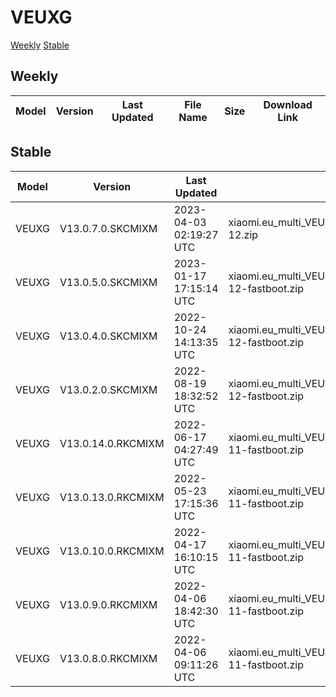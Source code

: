 # VEUXG
[Weekly](#Weekly)  [Stable](#Stable)
## Weekly
| Model | Version | Last Updated | File Name | Size | Download Link |
| ---- | ---- | ---- | ---- | ---- | ---- |
## Stable
| Model | Version | Last Updated | File Name | Size | Download Link |
| ---- | ---- | ---- | ---- | ---- | ---- |
| VEUXG | V13.0.7.0.SKCMIXM | 2023-04-03 02:19:27 UTC | xiaomi.eu_multi_VEUXG_V13.0.7.0.SKCMIXM_v13-12.zip | 3.9 GB | [SourceForge](https://sourceforge.net/projects/xiaomi-eu-multilang-miui-roms/files/xiaomi.eu/MIUI-STABLE-RELEASES/MIUIv13/xiaomi.eu_multi_VEUXG_V13.0.7.0.SKCMIXM_v13-12.zip/download) |
| VEUXG | V13.0.5.0.SKCMIXM | 2023-01-17 17:15:14 UTC | xiaomi.eu_multi_VEUXG_V13.0.5.0.SKCMIXM_v13-12-fastboot.zip | 4.1 GB | [SourceForge](https://sourceforge.net/projects/xiaomi-eu-multilang-miui-roms/files/xiaomi.eu/MIUI-STABLE-RELEASES/MIUIv13/xiaomi.eu_multi_VEUXG_V13.0.5.0.SKCMIXM_v13-12-fastboot.zip/download) |
| VEUXG | V13.0.4.0.SKCMIXM | 2022-10-24 14:13:35 UTC | xiaomi.eu_multi_VEUXG_V13.0.4.0.SKCMIXM_v13-12-fastboot.zip | 3.8 GB | [SourceForge](https://sourceforge.net/projects/xiaomi-eu-multilang-miui-roms/files/xiaomi.eu/MIUI-STABLE-RELEASES/MIUIv13/xiaomi.eu_multi_VEUXG_V13.0.4.0.SKCMIXM_v13-12-fastboot.zip/download) |
| VEUXG | V13.0.2.0.SKCMIXM | 2022-08-19 18:32:52 UTC | xiaomi.eu_multi_VEUXG_V13.0.2.0.SKCMIXM_v13-12-fastboot.zip | 3.7 GB | [SourceForge](https://sourceforge.net/projects/xiaomi-eu-multilang-miui-roms/files/xiaomi.eu/MIUI-STABLE-RELEASES/MIUIv13/xiaomi.eu_multi_VEUXG_V13.0.2.0.SKCMIXM_v13-12-fastboot.zip/download) |
| VEUXG | V13.0.14.0.RKCMIXM | 2022-06-17 04:27:49 UTC | xiaomi.eu_multi_VEUXG_V13.0.14.0.RKCMIXM_v13-11-fastboot.zip | 3.7 GB | [SourceForge](https://sourceforge.net/projects/xiaomi-eu-multilang-miui-roms/files/xiaomi.eu/MIUI-STABLE-RELEASES/MIUIv13/xiaomi.eu_multi_VEUXG_V13.0.14.0.RKCMIXM_v13-11-fastboot.zip/download) |
| VEUXG | V13.0.13.0.RKCMIXM | 2022-05-23 17:15:36 UTC | xiaomi.eu_multi_VEUXG_V13.0.13.0.RKCMIXM_v13-11-fastboot.zip | 3.7 GB | [SourceForge](https://sourceforge.net/projects/xiaomi-eu-multilang-miui-roms/files/xiaomi.eu/MIUI-STABLE-RELEASES/MIUIv13/xiaomi.eu_multi_VEUXG_V13.0.13.0.RKCMIXM_v13-11-fastboot.zip/download) |
| VEUXG | V13.0.10.0.RKCMIXM | 2022-04-17 16:10:15 UTC | xiaomi.eu_multi_VEUXG_V13.0.10.0.RKCMIXM_v13-11-fastboot.zip | 3.8 GB | [SourceForge](https://sourceforge.net/projects/xiaomi-eu-multilang-miui-roms/files/xiaomi.eu/MIUI-STABLE-RELEASES/MIUIv13/xiaomi.eu_multi_VEUXG_V13.0.10.0.RKCMIXM_v13-11-fastboot.zip/download) |
| VEUXG | V13.0.9.0.RKCMIXM | 2022-04-06 18:42:30 UTC | xiaomi.eu_multi_VEUXG_V13.0.9.0.RKCMIXM_v13-11-fastboot.zip | 3.8 GB | [SourceForge](https://sourceforge.net/projects/xiaomi-eu-multilang-miui-roms/files/xiaomi.eu/MIUI-STABLE-RELEASES/MIUIv13/xiaomi.eu_multi_VEUXG_V13.0.9.0.RKCMIXM_v13-11-fastboot.zip/download) |
| VEUXG | V13.0.8.0.RKCMIXM | 2022-04-06 09:11:26 UTC | xiaomi.eu_multi_VEUXG_V13.0.8.0.RKCMIXM_v13-11-fastboot.zip | 3.8 GB | [SourceForge](https://sourceforge.net/projects/xiaomi-eu-multilang-miui-roms/files/xiaomi.eu/MIUI-STABLE-RELEASES/MIUIv13/xiaomi.eu_multi_VEUXG_V13.0.8.0.RKCMIXM_v13-11-fastboot.zip/download) |
